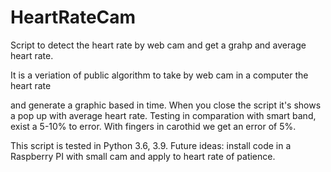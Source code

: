 # HeartRateCam
Script to detect the heart rate by web cam and get a grahp and average heart rate.

It is a veriation of public algorithm to take by web cam in a computer the heart rate

and generate a graphic based in time. When you close the script it's shows a pop up
with average heart rate. Testing in comparation with smart band, exist a 5-10% to error.
With fingers in carothid we get an error of 5%.

This script is tested in Python 3.6, 3.9.
Future ideas: install code in a Raspberry PI with small cam and apply to heart rate of 
patience.
